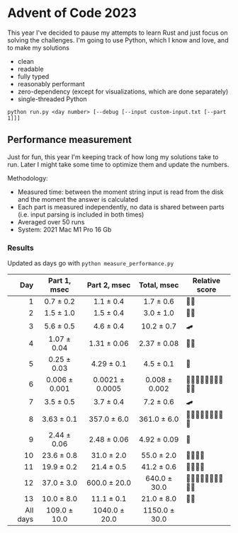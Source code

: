 # Advent of Code 2023

This year I've decided to pause my attempts to learn Rust and just focus on solving the challenges.
I'm going to use Python, which I know and love, and to make my solutions
- clean
- readable
- fully typed
- reasonably performant
- zero-dependency (except for visualizations, which are done separately)
- single-threaded Python

```shell
python run.py <day number> [--debug [--input custom-input.txt [--part 1]]]
```

## Performance measurement

Just for fun, this year I'm keeping track of how long my solutions take to run. Later I might take some time to
optimize them and update the numbers.

Methodology:
- Measured time: between the moment string input is read from the disk and the moment the answer is calculated
- Each part is measured independently, no data is shared between parts (i.e. input parsing is included in both times)
- Averaged over 50 runs
- System: 2021 Mac M1 Pro 16 Gb 

### Results

Updated as days go with `python measure_performance.py`

<!-- generated table start -->
**Day** | **Part 1**, msec | **Part 2**, msec | **Total**, msec | **Relative score**
---: | :---: | :---: | :---: | ---
1 | 0.7 ± 0.2 | 1.1 ± 0.4 | 1.7 ± 0.6 | 🚀🚀
2 | 1.5 ± 1.0 | 1.5 ± 0.4 | 3.0 ± 1.0 | 🚀🚀
3 | 5.6 ± 0.5 | 4.6 ± 0.4 | 10.2 ± 0.7 | 🛹
4 | 1.07 ± 0.04 | 1.31 ± 0.06 | 2.37 ± 0.08 | 🚀🚀
5 | 0.25 ± 0.03 | 4.29 ± 0.1 | 4.5 ± 0.1 | 🚀
6 | 0.006 ± 0.001 | 0.0021 ± 0.0005 | 0.008 ± 0.002 | 🚀🚀🚀🚀🚀🚀🚀🚀🚀🚀
7 | 3.5 ± 0.5 | 3.7 ± 0.4 | 7.2 ± 0.6 | 🛹
8 | 3.63 ± 0.1 | 357.0 ± 6.0 | 361.0 ± 6.0 | 🐢🐢🐢🐢🐢🐢🐢🐢🐢
9 | 2.44 ± 0.06 | 2.48 ± 0.06 | 4.92 ± 0.09 | 🚀
10 | 23.6 ± 0.8 | 31.0 ± 2.0 | 55.0 ± 2.0 | 🐢🐢🐢🐢
11 | 19.9 ± 0.2 | 21.4 ± 0.5 | 41.2 ± 0.6 | 🐢🐢🐢🐢
12 | 37.0 ± 3.0 | 600.0 ± 20.0 | 640.0 ± 30.0 | 🐢🐢🐢🐢🐢🐢🐢🐢🐢🐢
13 | 10.0 ± 8.0 | 11.1 ± 0.1 | 21.0 ± 8.0 | 🐢🐢
All days | 109.0 ± 10.0 | 1040.0 ± 20.0 | 1150.0 ± 30.0 | 
<!-- generated table end -->
